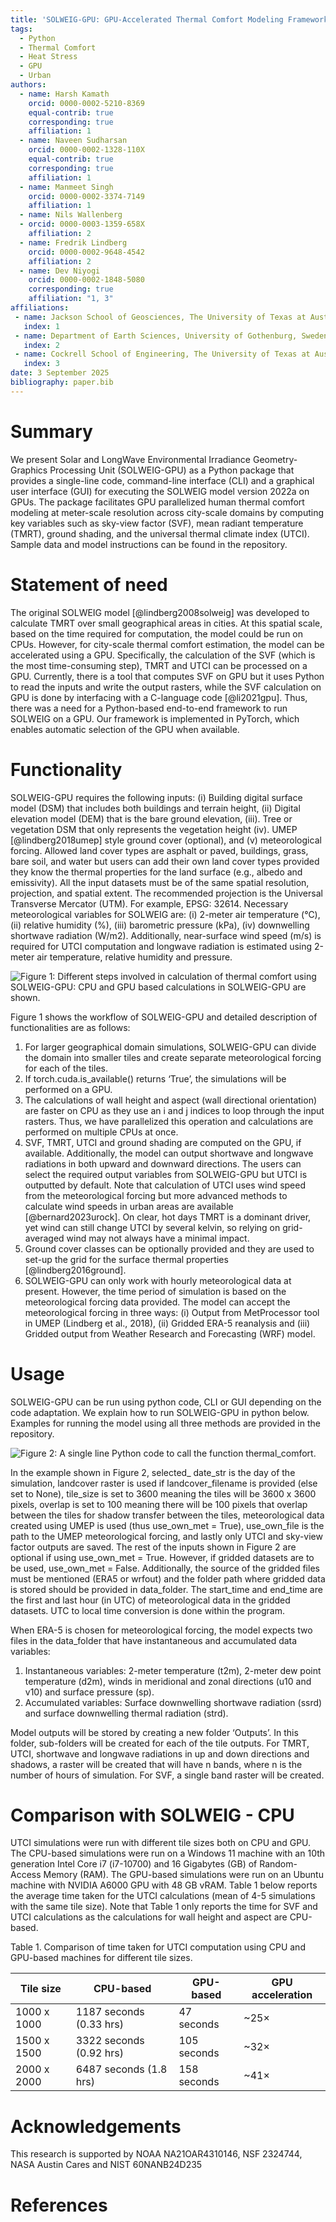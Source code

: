 ```yaml
---
title: 'SOLWEIG-GPU: GPU-Accelerated Thermal Comfort Modeling Framework for Urban Digital Twins'
tags:
  - Python
  - Thermal Comfort
  - Heat Stress
  - GPU
  - Urban
authors:
  - name: Harsh Kamath
    orcid: 0000-0002-5210-8369
    equal-contrib: true
    corresponding: true
    affiliation: 1 
  - name: Naveen Sudharsan
    orcid: 0000-0002-1328-110X
    equal-contrib: true
    corresponding: true
    affiliation: 1
  - name: Manmeet Singh
    orcid: 0000-0002-3374-7149
    affiliation: 1
  - name: Nils Wallenberg
  - orcid: 0000-0003-1359-658X
    affiliation: 2
  - name: Fredrik Lindberg
    orcid: 0000-0002-9648-4542
    affiliation: 2
  - name: Dev Niyogi
    orcid: 0000-0002-1848-5080
    corresponding: true
    affiliation: "1, 3" 
affiliations:
 - name: Jackson School of Geosciences, The University of Texas at Austin, USA
   index: 1
 - name: Department of Earth Sciences, University of Gothenburg, Sweden
   index: 2
 - name: Cockrell School of Engineering, The University of Texas at Austin, USA
   index: 3
date: 3 September 2025
bibliography: paper.bib
---
```


# Summary

We present Solar and LongWave Environmental Irradiance Geometry-Graphics Processing Unit (SOLWEIG-GPU) as a Python package that provides a single-line code, command-line interface (CLI) and a graphical user interface (GUI) for executing the SOLWEIG model version 2022a on GPUs. The package facilitates GPU parallelized human thermal comfort modeling at meter-scale resolution across city-scale domains by computing key variables such as sky-view factor (SVF), mean radiant temperature (TMRT), ground shading, and the universal thermal climate index (UTCI). Sample data and model instructions can be found in the repository.

# Statement of need

The original SOLWEIG model [@lindberg2008solweig] was developed to calculate TMRT over small geographical areas in cities. At this spatial scale, based on the time required for computation, the model could be run on CPUs. However, for city-scale thermal comfort estimation, the model can be accelerated using a GPU. Specifically, the calculation of the SVF (which is the most time-consuming step), TMRT and UTCI can be processed on a GPU. Currently, there is a tool that computes SVF on GPU but it uses Python to read the inputs and write the output rasters, while the SVF calculation on GPU is done by interfacing with a C-language code [@li2021gpu]. Thus, there was a need for a Python-based end-to-end framework to run SOLWEIG on a GPU. Our framework is implemented in PyTorch, which enables automatic selection of the GPU when available. 


# Functionality 
SOLWEIG-GPU requires the following inputs: (i) Building digital surface model (DSM) that includes both buildings and terrain height, (ii) Digital elevation model (DEM) that is the bare ground elevation, (iii). Tree or vegetation DSM that only represents the vegetation height (iv). UMEP [@lindberg2018umep] style ground cover (optional), and (v) meteorological forcing. Allowed land cover types are asphalt or paved, buildings, grass, bare soil, and water but users can add their own land cover types provided they know the thermal properties for the land surface (e.g., albedo and emissivity). All the input datasets must be of the same spatial resolution, projection, and spatial extent. The recommended projection is the Universal Transverse Mercator (UTM). For example, EPSG: 32614. Necessary meteorological variables for SOLWEIG are: (i) 2-meter air temperature (℃), (ii) relative humidity (%), (iii) barometric pressure (kPa), (iv) downwelling shortwave radiation (W/m2). Additionally, near-surface wind speed (m/s) is required for UTCI computation and longwave radiation is estimated using 2-meter air temperature, relative humidity and pressure. 

![Figure 1: Different steps involved in calculation of `thermal comfort` using SOLWEIG-GPU: CPU and GPU based calculations in SOLWEIG-GPU are shown.](figures/figure1.png)

Figure 1 shows the workflow of SOLWEIG-GPU and detailed description of functionalities are as follows:
  1. For larger geographical domain simulations, SOLWEIG-GPU can divide the domain into smaller tiles and create separate meteorological forcing for each of the tiles. 
  2. If torch.cuda.is_available() returns ‘True’, the simulations will be performed on a GPU.
  3. The calculations of wall height and aspect (wall directional orientation) are faster on CPU as they use an i and j indices to loop through the input rasters. Thus, we have parallelized this operation and calculations are performed on multiple CPUs at once.
  4. SVF, TMRT, UTCI and ground shading are computed on the GPU, if available. Additionally, the model can output shortwave and longwave radiations in both upward and downward directions. The users can select the required output variables from SOLWEIG-GPU but UTCI is outputted by default. Note that calculation of UTCI uses wind speed from the meteorological forcing but more advanced methods to calculate wind speeds in urban areas are available [@bernard2023urock]. On clear, hot days TMRT is a dominant driver, yet wind can still change UTCI by several kelvin, so relying on grid-averaged wind may not always have a minimal impact.
  5. Ground cover classes can be optionally provided and they are used to set-up the grid for the surface thermal properties [@lindberg2016ground].
  6. SOLWEIG-GPU can only work with hourly meteorological data at present. However, the time period of simulation is based on the meteorological forcing data provided. The model can accept the meteorological forcing in three ways: (i) Output from MetProcessor tool in UMEP (Lindberg et al., 2018), (ii) Gridded ERA-5 reanalysis and (iii) Gridded output from Weather Research and Forecasting (WRF) model. 


# Usage 

SOLWEIG-GPU can be run using python code, CLI or GUI depending on the code adaptation. We explain how to run SOLWEIG-GPU in python below. Examples for running the model using all three methods are provided in the repository. 

![Figure 2: A single line Python code to call the function `thermal_comfort`.](figures/figure2.png)

In the example shown in Figure 2, selected_ date_str is the day of the simulation, landcover raster is used if landcover_filename is provided (else set to None), tile_size is set to 3600 meaning the tiles will be 3600 x 3600 pixels, overlap is set to 100 meaning there will be 100 pixels that overlap between the tiles for shadow transfer between the tiles, meteorological data created using UMEP is used (thus use_own_met = True), use_own_file is the path to the UMEP meteorological forcing, and lastly only UTCI and sky-view factor outputs are saved. The rest of the inputs shown in Figure 2 are optional if using use_own_met = True. However, if gridded datasets are to be used, use_own_met = False. Additionally, the source of the gridded files must be mentioned (ERA5 or wrfout) and the folder path where gridded data is stored should be provided in data_folder. The start_time and end_time are the first and last hour (in UTC) of meteorological data in the gridded datasets. UTC to local time conversion is done within the program.

When ERA-5 is chosen for meteorological forcing, the model expects two files in the data_folder that have instantaneous and accumulated data variables: 
  1. Instantaneous variables: 2-meter temperature (t2m), 2-meter dew point temperature (d2m),  winds in meridional and zonal directions (u10 and v10) and surface pressure (sp).
  2. Accumulated variables: Surface downwelling shortwave radiation (ssrd) and surface downwelling thermal radiation (strd).
     
Model outputs will be stored by creating a new folder ‘Outputs’. In this folder, sub-folders will be created for each of the tile outputs. For TMRT, UTCI, shortwave and longwave radiations in up and down directions and shadows, a raster will be created that will have n bands, where n is the number of hours of simulation. For SVF, a single band raster will be created. 

# Comparison with SOLWEIG - CPU
UTCI simulations were run with different tile sizes both on CPU and GPU. The CPU-based simulations were run on a Windows 11 machine with an 10th generation Intel Core i7 (i7-10700) and 16 Gigabytes (GB) of Random-Access Memory (RAM). The GPU-based simulations were run on an Ubuntu machine with NVIDIA A6000 GPU with 48 GB vRAM. Table 1 below reports the average time taken for the UTCI calculations (mean of 4-5 simulations with the same tile size). Note that Table 1 only reports the time for SVF and UTCI calculations as the calculations for wall height and aspect are CPU-based.

Table 1. Comparison of time taken for UTCI computation using CPU and GPU-based machines for different tile sizes.

| Tile size     | CPU-based               | GPU-based | GPU acceleration |
|---------------|-------------------------|-----------|------------------|
| 1000 x 1000   | 1187 seconds (0.33 hrs) | 47 seconds| ~25×             |
| 1500 x 1500   | 3322 seconds (0.92 hrs) | 105 seconds| ~32×            |
| 2000 x 2000   | 6487 seconds (1.8 hrs)  | 158 seconds| ~41×            |


# Acknowledgements

This research is supported by NOAA NA21OAR4310146, NSF 2324744, NASA Austin Cares and NIST 60NANB24D235

# References
